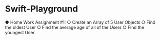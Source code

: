 # Swift-Playground
● Home Work Assignment #1:
    ○ Create an Array of 5 User Objects
    ○ Find the oldest User
    ○ Find the average age of all of the Users
    ○ Find the youngest User
